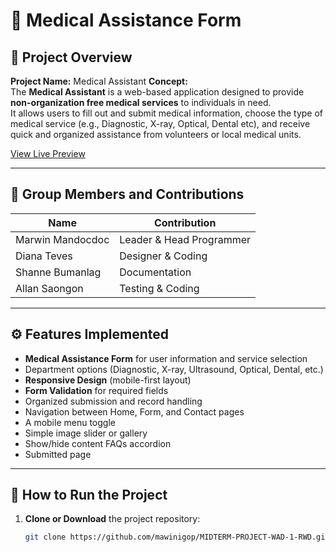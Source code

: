 # 🏥 Medical Assistance Form

## 📘 Project Overview
**Project Name:** Medical Assistant 
**Concept:**  
The **Medical Assistant** is a web-based application designed to provide **non-organization free medical services** to individuals in need.  
It allows users to fill out and submit medical information, choose the type of medical service (e.g., Diagnostic, X-ray, Optical, Dental etc), and receive quick and organized assistance from volunteers or local medical units.

[View Live Preview]((https://raw.githack.com/mawinigop/MIDTERM-PROJECT-WAD-1-RWD/main/Application/home-page.html))

---

## 👥 Group Members and Contributions

| Name | Contribution |
|------|---------------|
| Marwin Mandocdoc | Leader & Head Programmer |
| Diana Teves | Designer & Coding|
| Shanne Bumanlag | Documentation |
| Allan Saongon | Testing & Coding |

---

## ⚙️ Features Implemented
- **Medical Assistance Form** for user information and service selection  
- Department options (Diagnostic, X-ray, Ultrasound, Optical, Dental, etc.)  
- **Responsive Design** (mobile-first layout)  
- **Form Validation** for required fields  
- Organized submission and record handling  
- Navigation between Home, Form, and Contact pages
- A mobile menu toggle
- Simple image slider or gallery
- Show/hide content FAQs accordion
- Submitted page 

---


## 🚀 How to Run the Project
1. **Clone or Download** the project repository:
   ```bash
   git clone https://github.com/mawinigop/MIDTERM-PROJECT-WAD-1-RWD.git
